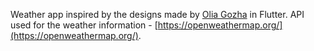 

Weather app inspired by the designs made by [Olia Gozha](https://dribbble.com/shots/4663154-) in Flutter.
API used for the weather information - [https://openweathermap.org/](https://openweathermap.org/).

